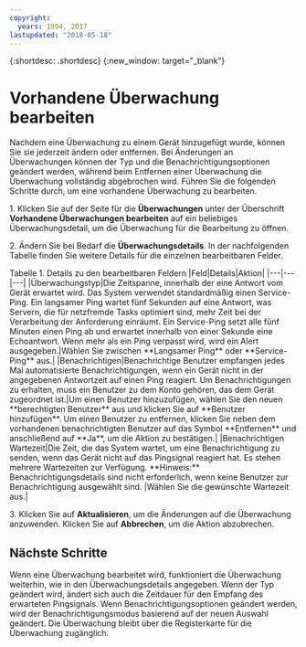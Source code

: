 ```yaml
---
copyright:
  years: 1994, 2017
lastupdated: "2018-05-18"
---
```


{:shortdesc: .shortdesc}
{:new_window: target="_blank"}

# Vorhandene Überwachung bearbeiten
Nachdem eine Überwachung zu einem Gerät hinzugefügt wurde, können Sie sie jederzeit ändern oder entfernen. Bei Änderungen an Überwachungen können der Typ und die Benachrichtigungsoptionen geändert werden, während beim Entfernen einer Überwachung die Überwachung vollständig abgebrochen wird. Führen Sie die folgenden Schritte durch, um eine vorhandene Überwachung zu bearbeiten.

1\. Klicken Sie auf der Seite für die **Überwachungen** unter der Überschrift **Vorhandene Überwachungen bearbeiten** auf ein beliebiges Überwachungsdetail, um die Überwachung für die Bearbeitung zu öffnen.

2\. Ändern Sie bei Bedarf die **Überwachungsdetails**. In der nachfolgenden Tabelle finden Sie weitere Details für die einzelnen bearbeitbaren Felder.

<caption>Tabelle 1. Details zu den bearbeitbaren Feldern </caption> 
|Feld|Details|Aktion|
|---|---|---|
|Überwachungstyp|Die Zeitspanne, innerhalb der eine Antwort vom Gerät erwartet wird. Das System verwendet standardmäßig einen Service-Ping. Ein langsamer Ping wartet fünf Sekunden auf eine Antwort, was Servern, die für netzfremde Tasks optimiert sind, mehr Zeit bei der Verarbeitung der Anforderung einräumt. Ein Service-Ping setzt alle fünf Minuten einen Ping ab und erwartet innerhalb von einer Sekunde eine Echoantwort. Wenn mehr als ein Ping verpasst wird, wird ein Alert ausgegeben.|Wählen Sie zwischen **Langsamer Ping** oder **Service-Ping** aus.|
|Benachrichtigen|Benachrichtige Benutzer empfangen jedes Mal automatisierte Benachrichtigungen, wenn ein Gerät nicht in der angegebenen Antwortzeit auf einen Ping reagiert. Um Benachrichtigungen zu erhalten, muss ein Benutzer zu dem Konto gehören, das dem Gerät zugeordnet ist.|Um einen Benutzer hinzuzufügen, wählen Sie den neuen **berechtigten Benutzer** aus und klicken Sie auf **Benutzer hinzufügen**. Um einen Benutzer zu entfernen, klicken Sie neben dem vorhandenen benachrichtigten Benutzer auf das Symbol **Entfernen** und anschließend auf **Ja**, um die Aktion zu bestätigen.|
|Benachrichtigen Wartezeit|Die Zeit, die das System wartet, um eine Benachrichtigung zu senden, wenn das Gerät nicht auf das Pingsignal reagiert hat. Es stehen mehrere Wartezeiten zur Verfügung. **Hinweis:** Benachrichtigungsdetails sind nicht erforderlich, wenn keine Benutzer zur Benachrichtigung ausgewählt sind. |Wählen Sie die gewünschte Wartezeit aus.|

3\. Klicken Sie auf **Aktualisieren**, um die Änderungen auf die Überwachung anzuwenden. Klicken Sie auf **Abbrechen**, um die Aktion abzubrechen.

## Nächste Schritte

Wenn eine Überwachung bearbeitet wird, funktioniert die Überwachung weiterhin, wie in den Überwachungsdetails angegeben. Wenn der Typ geändert wird, ändert sich auch die Zeitdauer für den Empfang des erwarteten Pingsignals. Wenn Benachrichtigungsoptionen geändert werden, wird der Benachrichtigungsmodus basierend auf der neuen Auswahl geändert. Die Überwachung bleibt über die Registerkarte für die Überwachung zugänglich.

